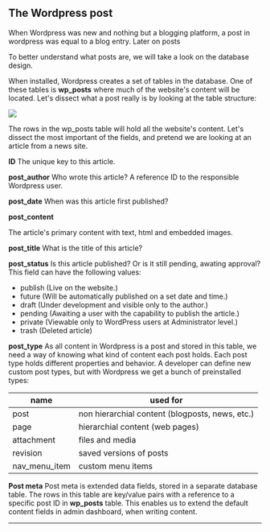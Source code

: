 ## The Wordpress post
When Wordpress was new and nothing but a blogging platform, a post in wordpress was equal to a blog entry. Later on posts 

To better understand what posts are, we will take a look on the database design. 

When installed, Wordpress creates a set of tables in the database. One of these tables is **wp_posts** where much of the website's content will be located. Let's dissect what a post really is by looking at the table structure:

![]({{site.baseurl}}//34.png)

The rows in the wp_posts table will hold all the website's content. Let's dissect the most important of the fields, and pretend we are looking at an article from a news site.

**ID**
The unique key to this article.

**post_author**
Who wrote this article? A reference ID to the responsible Wordpress user.

**post_date**
When was this article first published?

**post_content**

The article's primary content with text, html and embedded images.

**post_title**
What is the title of this article?

**post_status**
Is this article published? Or is it still pending, awating approval? This field can have the following values:

- publish (Live on the website.)
- future (Will be automatically published on a set date and time.)
- draft (Under development and visible only to the author.)
- pending (Awaiting a user with the capability to publish the article.)
- private (Viewable only to WordPress users at Administrator level.)
- trash (Deleted article)

**post_type**
As all content in Wordpress is a post and stored in this table, we need a way of knowing what kind of content each post holds. Each post type holds different properties and behavior. A developer can define new custom post types, but with Wordpress we get a bunch of preinstalled types:

| name  |  used for |
|---|---|
| post  | non hierarchial content (blogposts, news, etc.) |
|  page | hierarchial content (web pages)  |
| attachment  |  files and media |
| revision  | saved versions of posts |
| nav_menu_item  | custom menu items |
 
**Post meta**
Post meta is extended data fields, stored in a separate database table. The rows in this table are key/value pairs with a reference to a specific post ID in **wp_posts** table. This enables us to extend the default content fields in admin dashboard, when writing content.

****
